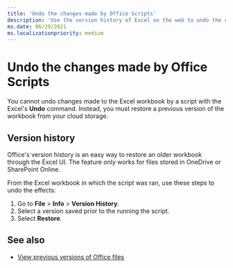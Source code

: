 ```yaml
---
title: 'Undo the changes made by Office Scripts'
description: 'Use the version history of Excel on the web to undo the changes made by running a script.'
ms.date: 06/29/2021
ms.localizationpriority: medium
---
```


# Undo the changes made by Office Scripts

You cannot undo changes made to the Excel workbook by a script with the Excel's **Undo** command. Instead, you must restore a previous version of the workbook from your cloud storage.

## Version history

Office's version history is an easy way to restore an older workbook through the Excel UI. The feature only works for files stored in OneDrive or SharePoint Online.

From the Excel workbook in which the script was ran, use these steps to undo the effects:

1. Go to **File** > **Info** > **Version History**.
2. Select a version saved prior to the running the script.
3. Select **Restore**.

## See also

- [View previous versions of Office files](https://support.office.com/article/View-previous-versions-of-Office-files-5c1e076f-a9c9-41b8-8ace-f77b9642e2c2#ID0EABBAAA=Web)
